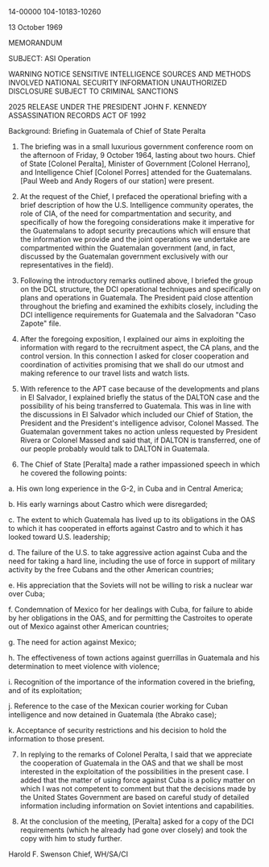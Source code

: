 14-00000
104-10183-10260

13 October 1969

MEMORANDUM

SUBJECT: ASI Operation

WARNING NOTICE
SENSITIVE INTELLIGENCE SOURCES AND METHODS INVOLVED
NATIONAL SECURITY INFORMATION
UNAUTHORIZED DISCLOSURE SUBJECT TO CRIMINAL SANCTIONS

2025 RELEASE UNDER THE PRESIDENT JOHN F. KENNEDY ASSASSINATION RECORDS ACT OF 1992

Background: Briefing in Guatemala of Chief of State Peralta

1. The briefing was in a small luxurious government conference room on the afternoon of Friday, 9 October 1964, lasting about two hours. Chief of State [Colonel Peralta], Minister of Government [Colonel Herrano], and Intelligence Chief [Colonel Porres] attended for the Guatemalans. [Paul Weeb and Andy Rogers of our station] were present.

2. At the request of the Chief, I prefaced the operational briefing with a brief description of how the U.S. Intelligence community operates, the role of CIA, of the need for compartmentation and security, and specifically of how the foregoing considerations make it imperative for the Guatemalans to adopt security precautions which will ensure that the information we provide and the joint operations we undertake are compartmented within the Guatemalan government (and, in fact, discussed by the Guatemalan government exclusively with our representatives in the field).

3. Following the introductory remarks outlined above, I briefed the group on the DCL structure, the DCI operational techniques and specifically on plans and operations in Guatemala. The President paid close attention throughout the briefing and examined the exhibits closely, including the DCI intelligence requirements for Guatemala and the Salvadoran "Caso Zapote" file.

4. After the foregoing exposition, I explained our aims in exploiting the information with regard to the recruitment aspect, the CA plans, and the control version. In this connection I asked for closer cooperation and coordination of activities promising that we shall do our utmost and making reference to our travel lists and watch lists.

5. With reference to the APT case because of the developments and plans in El Salvador, I explained briefly the status of the DALTON case and the possibility of his being transferred to Guatemala. This was in line with the discussions in El Salvador which included our Chief of Station, the President and the President's intelligence advisor, Colonel Massed. The Guatemalan government takes no action unless requested by President Rivera or Colonel Massed and said that, if DALTON is transferred, one of our people probably would talk to DALTON in Guatemala.

6. The Chief of State [Peralta] made a rather impassioned speech in which he covered the following points:

a. His own long experience in the G-2, in Cuba and in Central America;

b. His early warnings about Castro which were disregarded;

c. The extent to which Guatemala has lived up to its obligations in the OAS to which it has cooperated in efforts against Castro and to which it has looked toward U.S. leadership;

d. The failure of the U.S. to take aggressive action against Cuba and the need for taking a hard line, including the use of force in support of military activity by the free Cubans and the other American countries;

e. His appreciation that the Soviets will not be willing to risk a nuclear war over Cuba;

f. Condemnation of Mexico for her dealings with Cuba, for failure to abide by her obligations in the OAS, and for permitting the Castroites to operate out of Mexico against other American countries;

g. The need for action against Mexico;

h. The effectiveness of town actions against guerrillas in Guatemala and his determination to meet violence with violence;

i. Recognition of the importance of the information covered in the briefing, and of its exploitation;

j. Reference to the case of the Mexican courier working for Cuban intelligence and now detained in Guatemala (the Abrako case);

k. Acceptance of security restrictions and his decision to hold the information to those present.

7. In replying to the remarks of Colonel Peralta, I said that we appreciate the cooperation of Guatemala in the OAS and that we shall be most interested in the exploitation of the possibilities in the present case. I added that the matter of using force against Cuba is a policy matter on which I was not competent to comment but that the decisions made by the United States Government are based on careful study of detailed information including information on Soviet intentions and capabilities.

8. At the conclusion of the meeting, [Peralta] asked for a copy of the DCI requirements (which he already had gone over closely) and took the copy with him to study further.

Harold F. Swenson
Chief, WH/SA/CI
